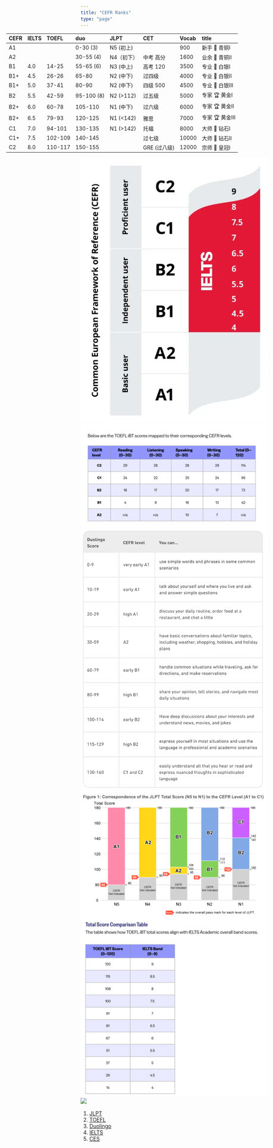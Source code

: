 ```yaml
---
title: "CEFR Ranks"
type: "page"
---
```


<div style='width:1200px;margin-left: -200px;'>

| CEFR        |   IELTS    |   TOEFL  |  duo       | JLPT         |CET         | Vocab | title |
|:------------|:-----------|:---------|:-----------|:-------------|:-----------|:-------|:-------|
| A1          |             |          |0-30 (3)    | N5 (初上)    |            | 900    |新手 🥉 青铜I|
| A2          |             |          |30-55 (4)   | N4（初下）   | 中考 高分   | 1600   |业余 🥉 青铜II|
| B1          |   4.0        | 14-25    |55-65 (6)   | N3 (中上)    | 高考 120   | 3500   |专业 🥈 白银I|
| B1+         |   4.5       | 26-26    |65-80       | N2 (中下)    | 过四级      | 4000   |专业 🥈 白银II|
| B1+         |   5.0         | 37-41    |80-90       | N2 (中下)    | 四级 500    | 4500   |专业 🥈 白银III|
| B2          |   5.5       | 42-59    |95-100 (8)  | N2 (>112)    | 过五级      | 5000   |专家 🏆 黄金I|
| B2+         |   6.0         | 60-78    |105-110     | N1 (中下)    | 过六级      | 6000   |专家 🏆 黄金II|
| B2+         |   6.5       | 79-93    |120-125     | N1 (<142)    | 雅思        | 7000   |专家 🏆 黄金III|
| C1          |   7.0         | 94-101   |130-135     | N1 (>142)    | 托福        | 8000   |大师 💎 钻石I|
| C1+         |   7.5       | 102-109  |140-145     |              | 过七级       | 10000 |大师 💎 钻石II|
| C2          |   8.0         | 110-117  |150-155     |              | GRE (过八级) | 12000 |宗师 👑 皇冠I|

</div>


![](../img/ielts-cefr.webp)
![](../img/toefl-cefr.png)
![](../img/duolingo-cefr.png)
![](../img/jlpt-cefr.png)
![](../img/toefl-ielts.png)
![](../img/ces-ielts.avif)


1. [JLPT](https://www.jlpt.jp/e/about/cefr_reference.html)
1. [TOEFL](https://www.ets.org/toefl/institutions/ibt/compare-scores.html)
1. [Duolingo](https://blog.duolingo.com/duolingo-score/)
1. [IELTS](https://www.ets.org/toefl/institutions/ibt/compare-scores.html)
1. [CES](https://www.britishcouncil.cn/exams/cse/results)